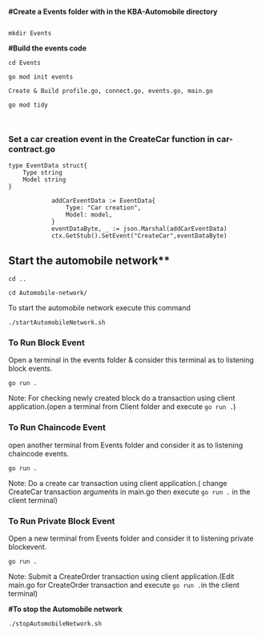 **#Create a Events folder with in the KBA-Automobile directory**

```

mkdir Events

```

**#Build the events code**

```
cd Events

go mod init events

Create & Build profile.go, connect.go, events.go, main.go

go mod tidy



```

### Set a car creation event in the CreateCar function in car-contract.go 

```
type EventData struct{
	Type string
	Model string
}
```


```
			addCarEventData := EventData{
				Type: "Car creation",
				Model: model,
			}
			eventDataByte, _ := json.Marshal(addCarEventData)
			ctx.GetStub().SetEvent("CreateCar",eventDataByte)
```



## Start the automobile network**

```
cd ..

cd Automobile-network/

```



To start the automobile network execute this command


```
./startAutomobileNetwork.sh

```


### To Run Block Event



Open a terminal in the events folder & consider this terminal as to listening block events.

`go run .`

Note: For checking newly created block do a transaction using client application.(open a terminal from Client folder and execute `go run .`)

### To Run Chaincode Event

open another terminal from Events folder and consider it as to listening chaincode events.

`go run .`


Note: Do a create car transaction using client application.( change CreateCar transaction arguments in main.go then execute `go run .` in the client terminal)

### To Run Private Block Event

Open a new terminal from Events folder and consider it to listening private blockevent.

`go run .`

Note: Submit a CreateOrder transaction using client application.(Edit main.go for CreateOrder transaction and execute `go run .`in the client terminal)


**#To stop the Automobile network**

```
./stopAutomobileNetwork.sh

```

